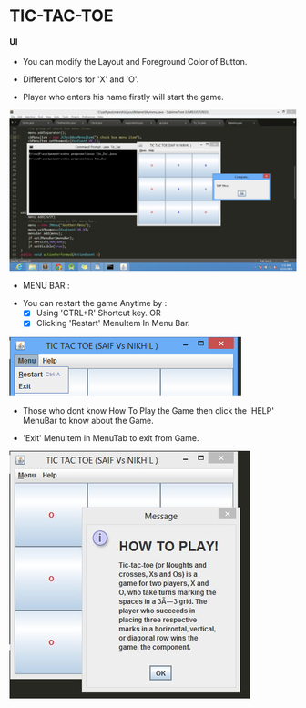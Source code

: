 **TIC-TAC-TOE**
===========

#### **UI**
 - You can modify the Layout and Foreground Color of Button.
 
* Different Colors for 'X' and 'O'.

* Player who enters his name firstly will start the game.

![Snap1](/image/win.JPG)

* MENU BAR :
 - You can restart the game Anytime by :
    - [x] Using 'CTRL+R' Shortcut key. OR
    - [x] Clicking 'Restart' MenuItem In Menu Bar.
 
 ![Snap2](/image/menubar.png)
 
 - Those who dont know How To Play the Game
    then click the 'HELP' MenuBar to know about the Game.
    
  - 'Exit'  MenuItem in MenuTab to exit from Game.

 ![Snap3](/image/help.JPG) 
